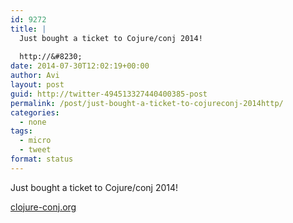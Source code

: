 ```yaml
---
id: 9272
title: |
  Just bought a ticket to Cojure/conj 2014!
  
  http://&#8230;
date: 2014-07-30T12:02:19+00:00
author: Avi
layout: post
guid: http://twitter-494513327440400385-post
permalink: /post/just-bought-a-ticket-to-cojureconj-2014http/
categories:
  - none
tags:
  - micro
  - tweet
format: status
---
```

Just bought a ticket to Cojure/conj 2014!

[clojure-conj.org](http://clojure-conj.org/)